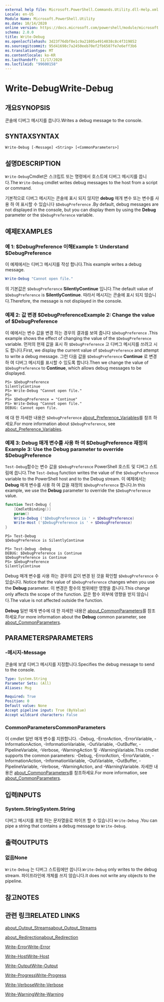 ```yaml
---
external help file: Microsoft.PowerShell.Commands.Utility.dll-Help.xml
Locale: en-US
Module Name: Microsoft.PowerShell.Utility
ms.date: 10/14/2020
online version: https://docs.microsoft.com/powershell/module/microsoft.powershell.utility/write-debug?view=powershell-7.2&WT.mc_id=ps-gethelp
schema: 2.0.0
title: Write-Debug
ms.openlocfilehash: 3d23f76dbf8e1c9a21805a4914038c8c4f319852
ms.sourcegitcommit: 95d41698c7a2450eeb70ef2fb6507fe7e6eff3b6
ms.translationtype: MT
ms.contentlocale: ko-KR
ms.lasthandoff: 11/17/2020
ms.locfileid: "99600158"
---
```

# <span data-ttu-id="4ad29-102">Write-Debug</span><span class="sxs-lookup"><span data-stu-id="4ad29-102">Write-Debug</span></span>

## <span data-ttu-id="4ad29-103">개요</span><span class="sxs-lookup"><span data-stu-id="4ad29-103">SYNOPSIS</span></span>
<span data-ttu-id="4ad29-104">콘솔에 디버그 메시지를 씁니다.</span><span class="sxs-lookup"><span data-stu-id="4ad29-104">Writes a debug message to the console.</span></span>

## <span data-ttu-id="4ad29-105">SYNTAX</span><span class="sxs-lookup"><span data-stu-id="4ad29-105">SYNTAX</span></span>

```
Write-Debug [-Message] <String> [<CommonParameters>]
```

## <span data-ttu-id="4ad29-106">설명</span><span class="sxs-lookup"><span data-stu-id="4ad29-106">DESCRIPTION</span></span>

<span data-ttu-id="4ad29-107">`Write-Debug`Cmdlet은 스크립트 또는 명령에서 호스트에 디버그 메시지를 씁니다.</span><span class="sxs-lookup"><span data-stu-id="4ad29-107">The `Write-Debug` cmdlet writes debug messages to the host from a script or command.</span></span>

<span data-ttu-id="4ad29-108">기본적으로 디버그 메시지는 콘솔에 표시 되지 않지만 **debug** 매개 변수 또는 변수를 사용 하 여 표시할 수 있습니다 `$DebugPreference` .</span><span class="sxs-lookup"><span data-stu-id="4ad29-108">By default, debug messages are not displayed in the console, but you can display them by using the **Debug** parameter or the `$DebugPreference` variable.</span></span>

## <span data-ttu-id="4ad29-109">예제</span><span class="sxs-lookup"><span data-stu-id="4ad29-109">EXAMPLES</span></span>

### <span data-ttu-id="4ad29-110">예 1: $DebugPreference 이해</span><span class="sxs-lookup"><span data-stu-id="4ad29-110">Example 1: Understand $DebugPreference</span></span>

<span data-ttu-id="4ad29-111">이 예제에서는 디버그 메시지를 작성 합니다.</span><span class="sxs-lookup"><span data-stu-id="4ad29-111">This example writes a debug message.</span></span>

```powershell
Write-Debug "Cannot open file."
```

<span data-ttu-id="4ad29-112">의 기본값은 `$DebugPreference` **SilentlyContinue** 입니다.</span><span class="sxs-lookup"><span data-stu-id="4ad29-112">The default value of `$DebugPreference` is **SilentlyContinue**.</span></span> <span data-ttu-id="4ad29-113">따라서 메시지는 콘솔에 표시 되지 않습니다.</span><span class="sxs-lookup"><span data-stu-id="4ad29-113">Therefore, the message is not displayed in the console.</span></span>

### <span data-ttu-id="4ad29-114">예제 2: 값 변경 $DebugPreference</span><span class="sxs-lookup"><span data-stu-id="4ad29-114">Example 2: Change the value of $DebugPreference</span></span>

<span data-ttu-id="4ad29-115">이 예에서는 변수 값을 변경 하는 경우의 결과를 보여 줍니다 `$DebugPreference` .</span><span class="sxs-lookup"><span data-stu-id="4ad29-115">This example shows the effect of changing the value of the `$DebugPreference` variable.</span></span> <span data-ttu-id="4ad29-116">먼저의 현재 값을 표시 하 `$DebugPreference` 고 디버그 메시지를 쓰려고 시도 합니다.</span><span class="sxs-lookup"><span data-stu-id="4ad29-116">First, we display the current value of `$DebugPreference` and attempt to write a debug message.</span></span> <span data-ttu-id="4ad29-117">그런 다음 값을 `$DebugPreference` **Continue** 로 변경 하 여 디버그 메시지를 표시할 수 있도록 합니다.</span><span class="sxs-lookup"><span data-stu-id="4ad29-117">Then we change the value of `$DebugPreference` to **Continue**, which allows debug messages to be displayed.</span></span>

```
PS> $DebugPreference
SilentlyContinue
PS> Write-Debug "Cannot open file."
PS>
PS> $DebugPreference = "Continue"
PS> Write-Debug "Cannot open file."
DEBUG: Cannot open file.
```

<span data-ttu-id="4ad29-118">에 대 한 자세한 내용은 `$DebugPreference` [about_Preference_Variables](/powershell/module/Microsoft.PowerShell.Core/About/about_Preference_Variables)를 참조 하세요.</span><span class="sxs-lookup"><span data-stu-id="4ad29-118">For more information about `$DebugPreference`, see [about_Preference_Variables](/powershell/module/Microsoft.PowerShell.Core/About/about_Preference_Variables).</span></span>

### <span data-ttu-id="4ad29-119">예제 3: Debug 매개 변수를 사용 하 여 $DebugPreference 재정의</span><span class="sxs-lookup"><span data-stu-id="4ad29-119">Example 3: Use the Debug parameter to override $DebugPreference</span></span>

<span data-ttu-id="4ad29-120">`Test-Debug`함수는 변수 값을 `$DebugPreference` PowerShell 호스트 및 디버그 스트림에 씁니다.</span><span class="sxs-lookup"><span data-stu-id="4ad29-120">The `Test-Debug` function writes the value of the `$DebugPreference` variable to the PowerShell host and to the Debug stream.</span></span> <span data-ttu-id="4ad29-121">이 예제에서는 **Debug** 매개 변수를 사용 하 여 값을 재정의 `$DebugPreference` 합니다.</span><span class="sxs-lookup"><span data-stu-id="4ad29-121">In this example, we use the **Debug** parameter to override the `$DebugPreference` value.</span></span>

```powershell
function Test-Debug {
    [CmdletBinding()]
    param()
    Write-Debug ('$DebugPreference is ' + $DebugPreference)
    Write-Host ('$DebugPreference is ' + $DebugPreference)
}
```

```
PS> Test-Debug
$DebugPreference is SilentlyContinue

PS> Test-Debug -Debug
DEBUG: $DebugPreference is Continue
$DebugPreference is Continue
PS> $DebugPreference
SilentlyContinue
```

<span data-ttu-id="4ad29-122">Debug 매개 변수를 사용 하는 경우의 값이 변경 된 것을 확인할 `$DebugPreference` 수 있습니다. </span><span class="sxs-lookup"><span data-stu-id="4ad29-122">Notice that the value of `$DebugPreference` changes when you use the **Debug** parameter.</span></span> <span data-ttu-id="4ad29-123">이 변경은 함수의 범위에만 영향을 줍니다.</span><span class="sxs-lookup"><span data-stu-id="4ad29-123">This change only affects the scope of the function.</span></span> <span data-ttu-id="4ad29-124">값은 함수 외부에 영향을 받지 않습니다.</span><span class="sxs-lookup"><span data-stu-id="4ad29-124">The value is not affected outside the function.</span></span>

<span data-ttu-id="4ad29-125">**Debug** 일반 매개 변수에 대 한 자세한 내용은 [about_CommonParameters](https://go.microsoft.com/fwlink/?LinkID=113216)를 참조 하세요.</span><span class="sxs-lookup"><span data-stu-id="4ad29-125">For more information about the **Debug** common parameter, see [about_CommonParameters](https://go.microsoft.com/fwlink/?LinkID=113216).</span></span>

## <span data-ttu-id="4ad29-126">PARAMETERS</span><span class="sxs-lookup"><span data-stu-id="4ad29-126">PARAMETERS</span></span>

### <span data-ttu-id="4ad29-127">-메시지</span><span class="sxs-lookup"><span data-stu-id="4ad29-127">-Message</span></span>

<span data-ttu-id="4ad29-128">콘솔에 보낼 디버그 메시지를 지정합니다.</span><span class="sxs-lookup"><span data-stu-id="4ad29-128">Specifies the debug message to send to the console.</span></span>

```yaml
Type: System.String
Parameter Sets: (All)
Aliases: Msg

Required: True
Position: 0
Default value: None
Accept pipeline input: True (ByValue)
Accept wildcard characters: False
```

### <span data-ttu-id="4ad29-129">CommonParameters</span><span class="sxs-lookup"><span data-stu-id="4ad29-129">CommonParameters</span></span>

<span data-ttu-id="4ad29-130">이 cmdlet 일반 매개 변수를 지원합니다. -Debug, -ErrorAction, -ErrorVariable, -InformationAction, -InformationVariable, -OutVariable, -OutBuffer, -PipelineVariable, -Verbose, -WarningAction 및 -WarningVariable.</span><span class="sxs-lookup"><span data-stu-id="4ad29-130">This cmdlet supports the common parameters: -Debug, -ErrorAction, -ErrorVariable, -InformationAction, -InformationVariable, -OutVariable, -OutBuffer, -PipelineVariable, -Verbose, -WarningAction, and -WarningVariable.</span></span> <span data-ttu-id="4ad29-131">자세한 내용은 [about_CommonParameters](https://go.microsoft.com/fwlink/?LinkID=113216)를 참조하세요.</span><span class="sxs-lookup"><span data-stu-id="4ad29-131">For more information, see [about_CommonParameters](https://go.microsoft.com/fwlink/?LinkID=113216).</span></span>

## <span data-ttu-id="4ad29-132">입력</span><span class="sxs-lookup"><span data-stu-id="4ad29-132">INPUTS</span></span>

### <span data-ttu-id="4ad29-133">System.String</span><span class="sxs-lookup"><span data-stu-id="4ad29-133">System.String</span></span>

<span data-ttu-id="4ad29-134">디버그 메시지를 포함 하는 문자열을로 파이프 할 수 있습니다 `Write-Debug` .</span><span class="sxs-lookup"><span data-stu-id="4ad29-134">You can pipe a string that contains a debug message to `Write-Debug`.</span></span>

## <span data-ttu-id="4ad29-135">출력</span><span class="sxs-lookup"><span data-stu-id="4ad29-135">OUTPUTS</span></span>

### <span data-ttu-id="4ad29-136">없음</span><span class="sxs-lookup"><span data-stu-id="4ad29-136">None</span></span>

<span data-ttu-id="4ad29-137">`Write-Debug` 는 디버그 스트림에만 씁니다.</span><span class="sxs-lookup"><span data-stu-id="4ad29-137">`Write-Debug` only writes to the debug stream.</span></span> <span data-ttu-id="4ad29-138">파이프라인에 개체를 쓰지 않습니다.</span><span class="sxs-lookup"><span data-stu-id="4ad29-138">It does not write any objects to the pipeline.</span></span>

## <span data-ttu-id="4ad29-139">참고</span><span class="sxs-lookup"><span data-stu-id="4ad29-139">NOTES</span></span>

## <span data-ttu-id="4ad29-140">관련 링크</span><span class="sxs-lookup"><span data-stu-id="4ad29-140">RELATED LINKS</span></span>

[<span data-ttu-id="4ad29-141">about_Output_Streams</span><span class="sxs-lookup"><span data-stu-id="4ad29-141">about_Output_Streams</span></span>](../Microsoft.PowerShell.Core/About/about_Output_Streams.md)

[<span data-ttu-id="4ad29-142">about_Redirection</span><span class="sxs-lookup"><span data-stu-id="4ad29-142">about_Redirection</span></span>](../Microsoft.PowerShell.Core/About/about_Redirection.md)

[<span data-ttu-id="4ad29-143">Write-Error</span><span class="sxs-lookup"><span data-stu-id="4ad29-143">Write-Error</span></span>](Write-Error.md)

[<span data-ttu-id="4ad29-144">Write-Host</span><span class="sxs-lookup"><span data-stu-id="4ad29-144">Write-Host</span></span>](Write-Host.md)

[<span data-ttu-id="4ad29-145">Write-Output</span><span class="sxs-lookup"><span data-stu-id="4ad29-145">Write-Output</span></span>](Write-Output.md)

[<span data-ttu-id="4ad29-146">Write-Progress</span><span class="sxs-lookup"><span data-stu-id="4ad29-146">Write-Progress</span></span>](Write-Progress.md)

[<span data-ttu-id="4ad29-147">Write-Verbose</span><span class="sxs-lookup"><span data-stu-id="4ad29-147">Write-Verbose</span></span>](Write-Verbose.md)

[<span data-ttu-id="4ad29-148">Write-Warning</span><span class="sxs-lookup"><span data-stu-id="4ad29-148">Write-Warning</span></span>](Write-Warning.md)

